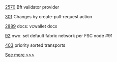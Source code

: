 
[2570](https://github.com/hyperledger/besu/pull/2570) Bft validator provider

[301](https://github.com/hyperledger/aries-agent-test-harness/pull/301) Changes by create-pull-request action

[2889](https://github.com/hyperledger/aries-framework-go/pull/2889) docs: vcwallet docs

[92](https://github.com/hyperledger-labs/fabric-smart-client/pull/92) nwo: set default fabric network per FSC node #91

[403](https://github.com/hyperledger/aries-framework-javascript/pull/403) priority sorted transports


[See more >>>](https://start-here.hyperledger.org/pull-requests)
